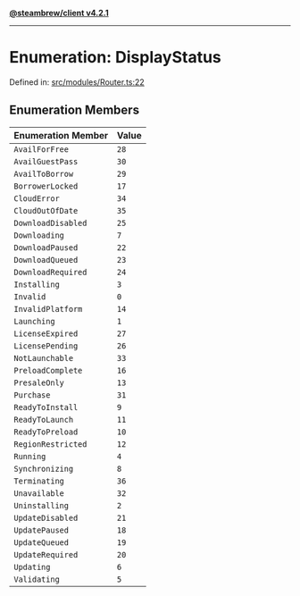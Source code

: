 [**@steambrew/client v4.2.1**](../README.md)

***

# Enumeration: DisplayStatus

Defined in: [src/modules/Router.ts:22](https://github.com/SteamClientHomebrew/SDK/blob/main/typescript-packages/client/src/modules/Router.ts#L22)

## Enumeration Members

| Enumeration Member | Value |
| ------ | ------ |
| <a id="availforfree"></a> `AvailForFree` | `28` |
| <a id="availguestpass"></a> `AvailGuestPass` | `30` |
| <a id="availtoborrow"></a> `AvailToBorrow` | `29` |
| <a id="borrowerlocked"></a> `BorrowerLocked` | `17` |
| <a id="clouderror"></a> `CloudError` | `34` |
| <a id="cloudoutofdate"></a> `CloudOutOfDate` | `35` |
| <a id="downloaddisabled"></a> `DownloadDisabled` | `25` |
| <a id="downloading"></a> `Downloading` | `7` |
| <a id="downloadpaused"></a> `DownloadPaused` | `22` |
| <a id="downloadqueued"></a> `DownloadQueued` | `23` |
| <a id="downloadrequired"></a> `DownloadRequired` | `24` |
| <a id="installing"></a> `Installing` | `3` |
| <a id="invalid"></a> `Invalid` | `0` |
| <a id="invalidplatform"></a> `InvalidPlatform` | `14` |
| <a id="launching"></a> `Launching` | `1` |
| <a id="licenseexpired"></a> `LicenseExpired` | `27` |
| <a id="licensepending"></a> `LicensePending` | `26` |
| <a id="notlaunchable"></a> `NotLaunchable` | `33` |
| <a id="preloadcomplete"></a> `PreloadComplete` | `16` |
| <a id="presaleonly"></a> `PresaleOnly` | `13` |
| <a id="purchase"></a> `Purchase` | `31` |
| <a id="readytoinstall"></a> `ReadyToInstall` | `9` |
| <a id="readytolaunch"></a> `ReadyToLaunch` | `11` |
| <a id="readytopreload"></a> `ReadyToPreload` | `10` |
| <a id="regionrestricted"></a> `RegionRestricted` | `12` |
| <a id="running"></a> `Running` | `4` |
| <a id="synchronizing"></a> `Synchronizing` | `8` |
| <a id="terminating"></a> `Terminating` | `36` |
| <a id="unavailable"></a> `Unavailable` | `32` |
| <a id="uninstalling"></a> `Uninstalling` | `2` |
| <a id="updatedisabled"></a> `UpdateDisabled` | `21` |
| <a id="updatepaused"></a> `UpdatePaused` | `18` |
| <a id="updatequeued"></a> `UpdateQueued` | `19` |
| <a id="updaterequired"></a> `UpdateRequired` | `20` |
| <a id="updating"></a> `Updating` | `6` |
| <a id="validating"></a> `Validating` | `5` |
